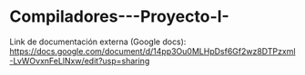 # Compiladores---Proyecto-I-




Link de documentación externa (Google docs): https://docs.google.com/document/d/14pp3Ou0MLHpDsf6Gf2wz8DTPzxml-LvWOvxnFeLlNxw/edit?usp=sharing